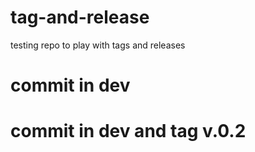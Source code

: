 # tag-and-release
testing repo to play with tags and releases
# commit in dev
# commit in dev and tag v.0.2
